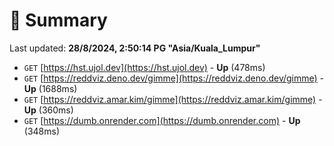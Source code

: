 # 📖 Summary
Last updated: **28/8/2024, 2:50:14 PG "Asia/Kuala_Lumpur"**

- `GET` [https://hst.ujol.dev](https://hst.ujol.dev) - **Up** (478ms)
- `GET` [https://reddviz.deno.dev/gimme](https://reddviz.deno.dev/gimme) - **Up** (1688ms)
- `GET` [https://reddviz.amar.kim/gimme](https://reddviz.amar.kim/gimme) - **Up** (360ms)
- `GET` [https://dumb.onrender.com](https://dumb.onrender.com) - **Up** (348ms)
